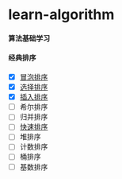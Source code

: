 # learn-algorithm
#### 算法基础学习

#### 经典排序
- [X] [冒泡排序](https://fengzi91.github.io/learn-algorithm/dist/#/sort/bubble)
- [X] [选择排序](https://fengzi91.github.io/learn-algorithm/dist/#/sort/selection)
- [X] [插入排序](https://fengzi91.github.io/learn-algorithm/dist/#/sort/insertion)
- [ ] 希尔排序
- [ ] 归并排序
- [ ] [快速排序](https://fengzi91.github.io/learn-algorithm/dist/#/sort/quick)
- [ ] 堆排序
- [ ] 计数排序
- [ ] 桶排序
- [ ] 基数排序
